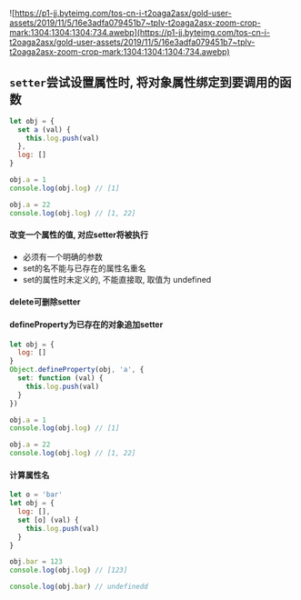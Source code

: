 ![https://p1-jj.byteimg.com/tos-cn-i-t2oaga2asx/gold-user-assets/2019/11/5/16e3adfa079451b7~tplv-t2oaga2asx-zoom-crop-mark:1304:1304:1304:734.awebp](https://p1-jj.byteimg.com/tos-cn-i-t2oaga2asx/gold-user-assets/2019/11/5/16e3adfa079451b7~tplv-t2oaga2asx-zoom-crop-mark:1304:1304:1304:734.awebp)

## `setter`尝试设置属性时, 将对象属性绑定到要调用的函数

```js
let obj = {
  set a (val) {
    this.log.push(val)
  },
  log: []
}

obj.a = 1
console.log(obj.log) // [1]

obj.a = 22
console.log(obj.log) // [1, 22]
```

#### 改变一个属性的值, 对应setter将被执行

  - 必须有一个明确的参数
  - set的名不能与已存在的属性名重名
  - set的属性时未定义的, 不能直接取, 取值为 undefined

#### delete可删除setter

#### defineProperty为已存在的对象追加setter

```js
let obj = {
  log: []
}
Object.defineProperty(obj, 'a', {
  set: function (val) {
    this.log.push(val)
  }
})

obj.a = 1
console.log(obj.log) // [1]

obj.a = 22
console.log(obj.log) // [1, 22]
```

#### 计算属性名

```js
let o = 'bar'
let obj = {
  log: [],
  set [o] (val) {
    this.log.push(val)
  }
}

obj.bar = 123
console.log(obj.log) // [123]

console.log(obj.bar) // undefinedd
```